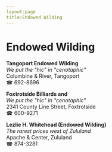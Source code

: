 ```yaml
---
layout:page
title:Endowed Wilding
---
```

# Endowed Wilding

**Tangoport Endowed Wilding**  
_We put the "hic" in "cenotaphic"_  
Columbine & River, Tangoport  
☎ 692-8696



**Foxtrotside Billiards and**  
_We put the "hic" in "cenotaphic"_  
2341 County Line Street, Foxtrotside  
☎ 600-9271



**Lezlie H. Whitehead (Endowed Wilding)**  
_The rarest prices west of Zululand_  
Apache & Center, Zululand  
☎ 874-3281



